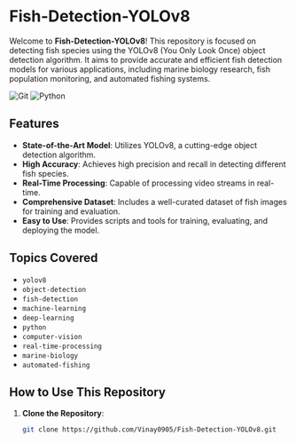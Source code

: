 # Fish-Detection-YOLOv8

Welcome to **Fish-Detection-YOLOv8**! This repository is focused on detecting fish species using the YOLOv8 (You Only Look Once) object detection algorithm. It aims to provide accurate and efficient fish detection models for various applications, including marine biology research, fish population monitoring, and automated fishing systems.

![Git](https://img.shields.io/badge/Git-Interactive-red?logo=git) ![Python](https://img.shields.io/badge/Python-Interactive-blue?logo=python)

## Features
- **State-of-the-Art Model**: Utilizes YOLOv8, a cutting-edge object detection algorithm.
- **High Accuracy**: Achieves high precision and recall in detecting different fish species.
- **Real-Time Processing**: Capable of processing video streams in real-time.
- **Comprehensive Dataset**: Includes a well-curated dataset of fish images for training and evaluation.
- **Easy to Use**: Provides scripts and tools for training, evaluating, and deploying the model.

## Topics Covered
- `yolov8`
- `object-detection`
- `fish-detection`
- `machine-learning`
- `deep-learning`
- `python`
- `computer-vision`
- `real-time-processing`
- `marine-biology`
- `automated-fishing`

## How to Use This Repository
1. **Clone the Repository**: 
   ```bash
   git clone https://github.com/Vinay0905/Fish-Detection-YOLOv8.git
